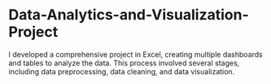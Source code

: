 # Data-Analytics-and-Visualization-Project
I developed a comprehensive project in Excel, creating multiple dashboards and tables to analyze the data. This process involved several stages, including data preprocessing, data cleaning, and data visualization.
